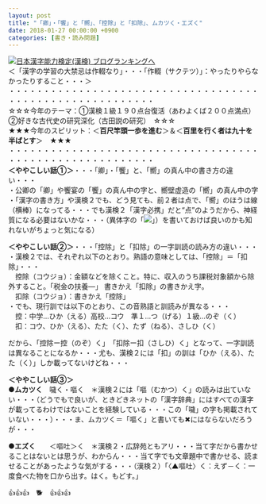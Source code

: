 ```yaml
---
layout: post
title: "「卿」・「饗」と「嚮」、「控除」と「扣除」、ムカツく・エズく"
date: 2018-01-27 00:00:00 +0900
categories: [書き・読み問題]
---
```


[![](/syuusyuu9701/assets/images/「卿」・「饗」と「嚮」、「控除」と「扣除」、ムカツく・エズく-br_c_3028_1.gif)](http://blog.with2.net/link.php?1659096:3028 "日本漢字能力検定(漢検) ブログランキングへ")[日本漢字能力検定(漢検) ブログランキングへ](http://blog.with2.net/link.php?1659096:3028)  
＜「漢字の学習の大禁忌は作輟なり」・・・「作輟（サクテツ）」：やったりやらなかったりすること・・・＞  
・・・・・・・・・・・・・・・・・・・・・・・・・・・・・・・・・・・・・・・・・・・・・・・・・・・・・・・・・  
☆☆☆今年のテーマ：①漢検１級１９０点台復活（あわよくば２００点満点）　②好きな古代史の研究深化（古田説の研究）　☆☆☆  
★★★今年のスピリット：＜**百尺竿頭一歩を進む**＞＆＜**百里を行く者は九十を半ばとす**＞　★★★  
・・・・・・・・・・・・・・・・・・・・・・・・・・・・・・・・・・・・・・・・・・・・・・・・・・・・・・・・・  
**＜ややこしい話①＞**・・・「卿」・「饗」と、「嚮」の真ん中の書き方の違い・・・  
・公卿の「卿」や饗宴の「饗」の真ん中の字と、嚮壁虚造の「嚮」の真ん中の字  
・「漢字の書き方」や漢検２でも、どう見ても、前２者は点で、「嚮」のほうは線（横棒）になってる・・・でも漢検２「漢字必携」だと“点”のようだから、神経質になる必要はないかな・・・（異体字の「![](/syuusyuu9701/assets/images/「卿」・「饗」と「嚮」、「控除」と「扣除」、ムカツく・エズく-1595d4f6a6492cf8d69383200307d192.png)」）を書いておけば良いのかも知れないがちょっと気になる）  
  
**＜ややこしい話②＞**・・・「控除」と「扣除」の一字訓読の読み方の違い・・・  
・漢検２では、それぞれ以下のとおり。熟語の意味としては、「控除」＝「扣除」・・・  
　控除（コウジョ）：金額などを除くこと。特に、収入のうち課税対象額から除外すること。「税金の扶養―」 書きかえ「扣除」の書きかえ字。  
　扣除（コウジョ）：書きかえ「控除」  
・でも、現行訓では以下のとおり、この音熟語と訓読みが異なる・・・  
　控：中学…ひか（える）高校…コウ　準１…つ（げる）１級…のぞ（く）  
　扣：コウ、ひか（える）、たた（く）、たず（ねる）、さしひ（く）  
  
だから、「控除ー控（のぞ）く」　「扣除ー扣（さしひ）く」となって、一字訓読は異なることになるか・・・尤も、漢検２には「扣」の訓は「ひか（える）、たた（く）」しか載ってないけどね・・・  
  
**＜ややこしい話③＞**　   
●**ムカツく**　噦く・嘔く　＊漢検２には「嘔（むかつ）く」の読みは出ていない・・・（どうでもで良いが、ときどきネットの「漢字辞典」にはすべての漢字が載ってるわけではないことを経験している・・・この「噦」の字も掲載されていない・・・）・・・ま、ムカツく＝「嘔く」と書いても✖にはならないだろうが・・・  
  
●**エズく**　　＜嘔吐＞く　＊漢検２・広辞苑ともアリ・・・当て字だから書かせることはないとは思うが、わからん・・・当て字でも文章題中で書かせる、読ませることがあったような気がする・・・（漢検２）「〈▲嘔吐〉く：えず－く：一度食べた物を口から出す。はく。もどす。」  
  
👍👍👍　🐕　👍👍👍